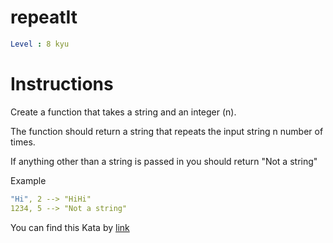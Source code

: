 # repeatIt

```yaml
Level : 8 kyu
```

# Instructions

Create a function that takes a string and an integer (n).

The function should return a string that repeats the input string n number of times.

If anything other than a string is passed in you should return "Not a string"

Example
```yaml
"Hi", 2 --> "HiHi"
1234, 5 --> "Not a string"
```

You can find this Kata by [link](https://www.codewars.com/kata/557af9418895e44de7000053/train/java)